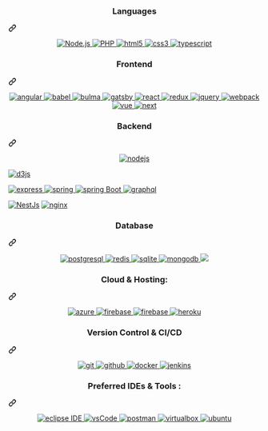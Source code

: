 <article class="markdown-body entry-content container-lg f5" itemprop="text"><div class="markdown-heading" dir="auto"><h3 align="center" class="heading-element" dir="auto">Languages</h3><a id="user-content-languages" class="anchor" aria-label="Permalink: Languages" href="#languages"><svg class="octicon octicon-link" viewBox="0 0 16 16" version="1.1" width="16" height="16" aria-hidden="true"><path d="m7.775 3.275 1.25-1.25a3.5 3.5 0 1 1 4.95 4.95l-2.5 2.5a3.5 3.5 0 0 1-4.95 0 .751.751 0 0 1 .018-1.042.751.751 0 0 1 1.042-.018 1.998 1.998 0 0 0 2.83 0l2.5-2.5a2.002 2.002 0 0 0-2.83-2.83l-1.25 1.25a.751.751 0 0 1-1.042-.018.751.751 0 0 1-.018-1.042Zm-4.69 9.64a1.998 1.998 0 0 0 2.83 0l1.25-1.25a.751.751 0 0 1 1.042.018.751.751 0 0 1 .018 1.042l-1.25 1.25a3.5 3.5 0 1 1-4.95-4.95l2.5-2.5a3.5 3.5 0 0 1 4.95 0 .751.751 0 0 1-.018 1.042.751.751 0 0 1-1.042.018 1.998 1.998 0 0 0-2.83 0l-2.5 2.5a1.998 1.998 0 0 0 0 2.83Z"></path></svg></a></div>
<p align="center" dir="auto">
    <a href="https://nodejs.org/" rel="nofollow">
    <img src="https://img.shields.io/badge/Node.js-43853D?style=for-the-badge&logo=node.js&logoColor=white" alt="Node.js" style="max-width: 100%;">
</a>
    <a href="https://www.php.net/" rel="nofollow">
    <img src="https://img.shields.io/badge/PHP-777BB4?style=for-the-badge&logo=php&logoColor=white" alt="PHP" style="max-width: 100%;">
</a>

 
  

 
  <a href="https://www.w3.org/html/" rel="nofollow">
    <img src="https://camo.githubusercontent.com/7ed83c4bec2c36c46d94f476b9987e48507e3903a828f4fe57637843314bbe80/68747470733a2f2f696d672e736869656c64732e696f2f62616467652f68746d6c2d4533344632362e7376673f7374796c653d666f722d7468652d6261646765266c6f676f3d68746d6c35266c6f676f436f6c6f723d7768697465" alt="html5" data-canonical-src="https://img.shields.io/badge/html-E34F26.svg?style=for-the-badge&amp;logo=html5&amp;logoColor=white" style="max-width: 100%;">
  </a>
  <a href="https://www.w3schools.com/css/" rel="nofollow">
    <img src="https://camo.githubusercontent.com/6ee81858b13fd5198162de3240b520b133f55065f9fb7aeb28cc97f86e988eaf/68747470733a2f2f696d672e736869656c64732e696f2f62616467652f6373732d3135373242362e7376673f7374796c653d666f722d7468652d6261646765266c6f676f3d63737333266c6f676f436f6c6f723d7768697465" alt="css3" data-canonical-src="https://img.shields.io/badge/css-1572B6.svg?style=for-the-badge&amp;logo=css3&amp;logoColor=white" style="max-width: 100%;">
  </a>
  <a href="https://www.typescriptlang.org/" rel="nofollow">
    <img src="https://camo.githubusercontent.com/6e0ad02cf1f34ee17152a1e1016ae9672dc66e6c93a8982c3400ce2e40029b14/68747470733a2f2f696d672e736869656c64732e696f2f62616467652f747970657363726970742d3331373843362e7376673f7374796c653d666f722d7468652d6261646765266c6f676f3d74797065736372697074266c6f676f436f6c6f723d7768697465" alt="typescript" data-canonical-src="https://img.shields.io/badge/typescript-3178C6.svg?style=for-the-badge&amp;logo=typescript&amp;logoColor=white" style="max-width: 100%;">
  </a>
  
</p>
<div class="markdown-heading" dir="auto"><h3 align="center" class="heading-element" dir="auto">Frontend</h3><a id="user-content-frontend" class="anchor" aria-label="Permalink: Frontend" href="#frontend"><svg class="octicon octicon-link" viewBox="0 0 16 16" version="1.1" width="16" height="16" aria-hidden="true"><path d="m7.775 3.275 1.25-1.25a3.5 3.5 0 1 1 4.95 4.95l-2.5 2.5a3.5 3.5 0 0 1-4.95 0 .751.751 0 0 1 .018-1.042.751.751 0 0 1 1.042-.018 1.998 1.998 0 0 0 2.83 0l2.5-2.5a2.002 2.002 0 0 0-2.83-2.83l-1.25 1.25a.751.751 0 0 1-1.042-.018.751.751 0 0 1-.018-1.042Zm-4.69 9.64a1.998 1.998 0 0 0 2.83 0l1.25-1.25a.751.751 0 0 1 1.042.018.751.751 0 0 1 .018 1.042l-1.25 1.25a3.5 3.5 0 1 1-4.95-4.95l2.5-2.5a3.5 3.5 0 0 1 4.95 0 .751.751 0 0 1-.018 1.042.751.751 0 0 1-1.042.018 1.998 1.998 0 0 0-2.83 0l-2.5 2.5a1.998 1.998 0 0 0 0 2.83Z"></path></svg></a></div>
<p align="center" dir="auto">
      <a href="https://angular.com" rel="nofollow">
  <img alt="angular" src="https://camo.githubusercontent.com/7baac962cd7a7429fe101d482c8c6c6bc5a5626c834dc4264a45ae4c039a04fb/68747470733a2f2f696d672e736869656c64732e696f2f62616467652f2d416e67756c61722d4444303033313f7374796c653d666f722d7468652d6261646765266c6f676f3d416e67756c6172266c6f676f436f6c6f723d7768697465" data-canonical-src="https://img.shields.io/badge/-Angular-DD0031?style=for-the-badge&amp;logo=Angular&amp;logoColor=white" style="max-width: 100%;">
  </a>
  <a href="https://babeljs.io/" rel="nofollow">
    <img src="https://camo.githubusercontent.com/b2ee1da4bcc6b9dab5fca64ef0f89dd50eee8d7a12841a5562f282a3c15835e6/68747470733a2f2f696d672e736869656c64732e696f2f62616467652f626162656c2d4639444333452e7376673f7374796c653d666f722d7468652d6261646765266c6f676f3d626162656c266c6f676f436f6c6f723d626c61636b" alt="babel" data-canonical-src="https://img.shields.io/badge/babel-F9DC3E.svg?style=for-the-badge&amp;logo=babel&amp;logoColor=black" style="max-width: 100%;">
  </a>
  <a href="https://bulma.io/" rel="nofollow">
    <img src="https://camo.githubusercontent.com/a9dced73783bebef6351ad92b0aeda16bf237780877e174bdd0de1eb3a369618/68747470733a2f2f696d672e736869656c64732e696f2f62616467652f62756c6d612d3030443142322e7376673f7374796c653d666f722d7468652d6261646765266c6f676f3d62756c6d61266c6f676f436f6c6f723d7768697465" alt="bulma" data-canonical-src="https://img.shields.io/badge/bulma-00D1B2.svg?style=for-the-badge&amp;logo=bulma&amp;logoColor=white" style="max-width: 100%;">
  </a>
  <a href="https://www.gatsbyjs.com/" rel="nofollow">
    <img src="https://camo.githubusercontent.com/aa8723f0a7eb5427fdc1b743616acaf45a529d581a608d0c2e630cb4081f3eaa/68747470733a2f2f696d672e736869656c64732e696f2f62616467652f6761747362796a732d3636333339392e7376673f7374796c653d666f722d7468652d6261646765266c6f676f3d676174736279266c6f676f436f6c6f723d7768697465" alt="gatsby" data-canonical-src="https://img.shields.io/badge/gatsbyjs-663399.svg?style=for-the-badge&amp;logo=gatsby&amp;logoColor=white" style="max-width: 100%;">
  </a>
  <a href="https://reactjs.org/" rel="nofollow">
    <img src="https://camo.githubusercontent.com/3ce1a23cd022f028fcd3db8ee9301f534b4cc7f086e588ed0e6f0aeece2e0763/68747470733a2f2f696d672e736869656c64732e696f2f62616467652f72656163746a732d3631444146422e7376673f7374796c653d666f722d7468652d6261646765266c6f676f3d7265616374266c6f676f436f6c6f723d626c61636b" alt="react" data-canonical-src="https://img.shields.io/badge/reactjs-61DAFB.svg?style=for-the-badge&amp;logo=react&amp;logoColor=black" style="max-width: 100%;">
  </a>
  <a href="https://redux.js.org" rel="nofollow">
    <img src="https://camo.githubusercontent.com/32ef393a8e1524610d7dbd19a62a544ee0aae409727932f29709ff02c7475e81/68747470733a2f2f696d672e736869656c64732e696f2f62616467652f72656475782d3736344142432e7376673f7374796c653d666f722d7468652d6261646765266c6f676f3d7265647578266c6f676f436f6c6f723d7768697465" alt="redux" data-canonical-src="https://img.shields.io/badge/redux-764ABC.svg?style=for-the-badge&amp;logo=redux&amp;logoColor=white" style="max-width: 100%;">
  </a>
  <a href="https://jquery.com/" rel="nofollow">
    <img src="https://camo.githubusercontent.com/78f3f8dc8f1fd05e1309a03014515054f465e36bcfada0ac82082bc5bf6df5ad/68747470733a2f2f696d672e736869656c64732e696f2f62616467652f6a71756572792d3037363941442e7376673f7374796c653d666f722d7468652d6261646765266c6f676f3d6a7175657279266c6f676f436f6c6f723d7768697465" alt="jquery" data-canonical-src="https://img.shields.io/badge/jquery-0769AD.svg?style=for-the-badge&amp;logo=jquery&amp;logoColor=white" style="max-width: 100%;">
  </a>
  <a href="https://webpack.js.org" rel="nofollow">
    <img src="https://camo.githubusercontent.com/ecdcefa02d07d9442f0ae38b8ee92201e553f22c30382007696dafed4ec44b30/68747470733a2f2f696d672e736869656c64732e696f2f62616467652f7765627061636b2d3844443646392e7376673f7374796c653d666f722d7468652d6261646765266c6f676f3d7765627061636b266c6f676f436f6c6f723d626c61636b" alt="webpack" data-canonical-src="https://img.shields.io/badge/webpack-8DD6F9.svg?style=for-the-badge&amp;logo=webpack&amp;logoColor=black" style="max-width: 100%;">
  </a>
  <a href="https://vuejs.org/" rel="nofollow">
    <img src="https://camo.githubusercontent.com/08ff41f215c93f21583e2cf0310d6a83a109defdd03c260098ad1013c9aad621/68747470733a2f2f696d672e736869656c64732e696f2f62616467652f7675652d3030443142322e7376673f7374796c653d666f722d7468652d6261646765266c6f676f3d767565646f746a73266c6f676f436f6c6f723d7768697465" alt="vue" data-canonical-src="https://img.shields.io/badge/vue-00D1B2.svg?style=for-the-badge&amp;logo=vuedotjs&amp;logoColor=white" style="max-width: 100%;">
  </a>
  <a href="https://nextjs.org/" rel="nofollow">
    <img src="https://camo.githubusercontent.com/660f29415b65c291ca63f692760e26b68454165024f6fb0e26943430a5672e2e/68747470733a2f2f696d672e736869656c64732e696f2f62616467652f6e6578746a732d3037363941442e7376673f7374796c653d666f722d7468652d6261646765266c6f676f3d6e6578742e6a73266c6f676f436f6c6f723d7768697465" alt="next" data-canonical-src="https://img.shields.io/badge/nextjs-0769AD.svg?style=for-the-badge&amp;logo=next.js&amp;logoColor=white" style="max-width: 100%;">
</a>
</p>
<div class="markdown-heading" dir="auto"><h3 align="center" class="heading-element" dir="auto">Backend</h3><a id="user-content-backend" class="anchor" aria-label="Permalink: Backend" href="#backend"><svg class="octicon octicon-link" viewBox="0 0 16 16" version="1.1" width="16" height="16" aria-hidden="true"><path d="m7.775 3.275 1.25-1.25a3.5 3.5 0 1 1 4.95 4.95l-2.5 2.5a3.5 3.5 0 0 1-4.95 0 .751.751 0 0 1 .018-1.042.751.751 0 0 1 1.042-.018 1.998 1.998 0 0 0 2.83 0l2.5-2.5a2.002 2.002 0 0 0-2.83-2.83l-1.25 1.25a.751.751 0 0 1-1.042-.018.751.751 0 0 1-.018-1.042Zm-4.69 9.64a1.998 1.998 0 0 0 2.83 0l1.25-1.25a.751.751 0 0 1 1.042.018.751.751 0 0 1 .018 1.042l-1.25 1.25a3.5 3.5 0 1 1-4.95-4.95l2.5-2.5a3.5 3.5 0 0 1 4.95 0 .751.751 0 0 1-.018 1.042.751.751 0 0 1-1.042.018 1.998 1.998 0 0 0-2.83 0l-2.5 2.5a1.998 1.998 0 0 0 0 2.83Z"></path></svg></a></div>
<p align="center" dir="auto">
  <a href="https://nodejs.org" rel="nofollow">
    <img src="https://camo.githubusercontent.com/49d33548e3f9d30d38d422b640f5e09763f4021771324424fc5938482f2b093c/68747470733a2f2f696d672e736869656c64732e696f2f62616467652f6e6f64652e6a732d3333393933332e7376673f7374796c653d666f722d7468652d6261646765266c6f676f3d6e6f6465646f746a73266c6f676f436f6c6f723d7768697465" alt="nodejs" data-canonical-src="https://img.shields.io/badge/node.js-339933.svg?style=for-the-badge&amp;logo=nodedotjs&amp;logoColor=white" style="max-width: 100%;">
  </a>
  
  <a target="_blank" rel="noopener noreferrer nofollow" href="https://camo.githubusercontent.com/873fc26fd2b50888580207bdc2d1358618bc8ec44f7b3beee21b9fa742bba010/68747470733a2f2f696d672e736869656c64732e696f2f62616467652f2d44332e6a732d4639413033433f7374796c653d666f722d7468652d6261646765266c6f676f3d6e6f6465646f746a73266c6f676f436f6c6f723d7768697465"><img alt="d3js" src="https://camo.githubusercontent.com/873fc26fd2b50888580207bdc2d1358618bc8ec44f7b3beee21b9fa742bba010/68747470733a2f2f696d672e736869656c64732e696f2f62616467652f2d44332e6a732d4639413033433f7374796c653d666f722d7468652d6261646765266c6f676f3d6e6f6465646f746a73266c6f676f436f6c6f723d7768697465" data-canonical-src="https://img.shields.io/badge/-D3.js-F9A03C?style=for-the-badge&amp;logo=nodedotjs&amp;logoColor=white" style="max-width: 100%;"></a>
  
  <a href="https://expressjs.com" rel="nofollow">
    <img src="https://camo.githubusercontent.com/0c70e89f06647bd1e0aff1ebb344ad9ed1c785e00dd7962e3e52f4450751df2c/68747470733a2f2f696d672e736869656c64732e696f2f62616467652f657870726573732d3030303030302e7376673f7374796c653d666f722d7468652d6261646765266c6f676f3d65787072657373266c6f676f436f6c6f723d7768697465" alt="express" data-canonical-src="https://img.shields.io/badge/express-000000.svg?style=for-the-badge&amp;logo=express&amp;logoColor=white" style="max-width: 100%;">
    </a><a href="https://spring.io/" rel="nofollow">
      <img src="https://camo.githubusercontent.com/d2576b2d08de3355cdfb2c719e869c2577a72f562cb37ac022ec6ec3172833ae/68747470733a2f2f696d672e736869656c64732e696f2f62616467652f737072696e67253230494f432d3644423333462e7376673f7374796c653d666f722d7468652d6261646765266c6f676f3d737072696e67266c6f676f436f6c6f723d7768697465" alt="spring" data-canonical-src="https://img.shields.io/badge/spring%20IOC-6DB33F.svg?style=for-the-badge&amp;logo=spring&amp;logoColor=white" style="max-width: 100%;">
  </a>
  <a href="https://spring.io/" rel="nofollow">
    <img src="https://camo.githubusercontent.com/240a1912cc2490df62ce7486b49ebc0b1b7db97b40917d48cb5806dbc376450e/68747470733a2f2f696d672e736869656c64732e696f2f62616467652f737072696e67253230626f6f742d3644423333462e7376673f7374796c653d666f722d7468652d6261646765266c6f676f3d737072696e67626f6f74266c6f676f436f6c6f723d7768697465" alt="spring Boot" data-canonical-src="https://img.shields.io/badge/spring%20boot-6DB33F.svg?style=for-the-badge&amp;logo=springboot&amp;logoColor=white" style="max-width: 100%;">
  </a>
  <a href="https://graphql.org" rel="nofollow">
    <img src="https://camo.githubusercontent.com/de546593ec4b8e10bfd09ae9458b205cd9b51439473f5606d4f6bfcbeccf2c3e/68747470733a2f2f696d672e736869656c64732e696f2f62616467652f6772617068716c2d4531303039382e7376673f7374796c653d666f722d7468652d6261646765266c6f676f3d6772617068716c266c6f676f436f6c6f723d7768697465" alt="graphql" data-canonical-src="https://img.shields.io/badge/graphql-E10098.svg?style=for-the-badge&amp;logo=graphql&amp;logoColor=white" style="max-width: 100%;">
  </a>
  
  <a target="_blank" rel="noopener noreferrer nofollow" href="https://camo.githubusercontent.com/1eebf3bf43bc8f53106e89e9ce941cce0c4e525366e4051bb0e46241c9e5a776/68747470733a2f2f696d672e736869656c64732e696f2f62616467652f2d4e6573744a732d6561323834353f7374796c653d666f722d7468652d6261646765266c6f676f3d6772617068716c266c6f676f436f6c6f723d7768697465"><img alt="NestJs" src="https://camo.githubusercontent.com/1eebf3bf43bc8f53106e89e9ce941cce0c4e525366e4051bb0e46241c9e5a776/68747470733a2f2f696d672e736869656c64732e696f2f62616467652f2d4e6573744a732d6561323834353f7374796c653d666f722d7468652d6261646765266c6f676f3d6772617068716c266c6f676f436f6c6f723d7768697465" data-canonical-src="https://img.shields.io/badge/-NestJs-ea2845?style=for-the-badge&amp;logo=graphql&amp;logoColor=white" style="max-width: 100%;"></a>
  <a href="https://www.nginx.com" rel="nofollow">
    <img src="https://camo.githubusercontent.com/8dacb4da6bbb3a04e84151a7044e331fb7ffb67880325b0910734c3cd23081d5/68747470733a2f2f696d672e736869656c64732e696f2f62616467652f6e67696e782d3030393633392e7376673f7374796c653d666f722d7468652d6261646765266c6f676f3d6e67696e78266c6f676f436f6c6f723d7768697465" alt="nginx" data-canonical-src="https://img.shields.io/badge/nginx-009639.svg?style=for-the-badge&amp;logo=nginx&amp;logoColor=white" style="max-width: 100%;">
  </a>
</p>
<div class="markdown-heading" dir="auto"><h3 align="center" class="heading-element" dir="auto">Database</h3><a id="user-content-database" class="anchor" aria-label="Permalink: Database" href="#database"><svg class="octicon octicon-link" viewBox="0 0 16 16" version="1.1" width="16" height="16" aria-hidden="true"><path d="m7.775 3.275 1.25-1.25a3.5 3.5 0 1 1 4.95 4.95l-2.5 2.5a3.5 3.5 0 0 1-4.95 0 .751.751 0 0 1 .018-1.042.751.751 0 0 1 1.042-.018 1.998 1.998 0 0 0 2.83 0l2.5-2.5a2.002 2.002 0 0 0-2.83-2.83l-1.25 1.25a.751.751 0 0 1-1.042-.018.751.751 0 0 1-.018-1.042Zm-4.69 9.64a1.998 1.998 0 0 0 2.83 0l1.25-1.25a.751.751 0 0 1 1.042.018.751.751 0 0 1 .018 1.042l-1.25 1.25a3.5 3.5 0 1 1-4.95-4.95l2.5-2.5a3.5 3.5 0 0 1 4.95 0 .751.751 0 0 1-.018 1.042.751.751 0 0 1-1.042.018 1.998 1.998 0 0 0-2.83 0l-2.5 2.5a1.998 1.998 0 0 0 0 2.83Z"></path></svg></a></div>
<p align="center" dir="auto">
  <a href="https://www.postgresql.org" rel="nofollow">
    <img src="https://camo.githubusercontent.com/2871c64b4cb3cdfec8b129eeded1c58bce86d85990e555a8c18a75ab1d8f155d/68747470733a2f2f696d672e736869656c64732e696f2f62616467652f706f737467726553514c2d3431363945312e7376673f7374796c653d666f722d7468652d6261646765266c6f676f3d706f737467726573716c266c6f676f436f6c6f723d7768697465" alt="postgresql" data-canonical-src="https://img.shields.io/badge/postgreSQL-4169E1.svg?style=for-the-badge&amp;logo=postgresql&amp;logoColor=white" style="max-width: 100%;">
  </a>
  <a href="https://redis.io" rel="nofollow">
    <img src="https://camo.githubusercontent.com/c6a2fa4e649fe05b45d0430baa72dfba6315712d9dc082fecc32b2b8a2b8ed9c/68747470733a2f2f696d672e736869656c64732e696f2f62616467652f72656469732d4443333832442e7376673f7374796c653d666f722d7468652d6261646765266c6f676f3d7265646973266c6f676f436f6c6f723d7768697465" alt="redis" data-canonical-src="https://img.shields.io/badge/redis-DC382D.svg?style=for-the-badge&amp;logo=redis&amp;logoColor=white" style="max-width: 100%;">
  </a>
  <a href="https://www.sqlite.org/" rel="nofollow">
    <img src="https://camo.githubusercontent.com/b7a0bc7c55336a78ad5e4edd7407d00b1f85b5a88dc0b0865461fcbc008ca621/68747470733a2f2f696d672e736869656c64732e696f2f62616467652f73716c6974652d3030334235372e7376673f7374796c653d666f722d7468652d6261646765266c6f676f3d73716c697465266c6f676f436f6c6f723d7768697465" alt="sqlite" data-canonical-src="https://img.shields.io/badge/sqlite-003B57.svg?style=for-the-badge&amp;logo=sqlite&amp;logoColor=white" style="max-width: 100%;">
  </a>
  <a href="https://www.mongodb.com/" rel="nofollow">
    <img src="https://camo.githubusercontent.com/ebd1b545fc0e4c1522ff777f22bc079cb6031ff8923086afc0adb88ad4c6c82b/68747470733a2f2f696d672e736869656c64732e696f2f62616467652f6d6f6e676f64622d3437413234382e7376673f7374796c653d666f722d7468652d6261646765266c6f676f3d6d6f6e676f6462266c6f676f436f6c6f723d7768697465" alt="mongodb" data-canonical-src="https://img.shields.io/badge/mongodb-47A248.svg?style=for-the-badge&amp;logo=mongodb&amp;logoColor=white" style="max-width: 100%;">
  </a>
  <a href="https://www.mysql.com/" rel="nofollow">
    <img src="https://camo.githubusercontent.com/4884ca10100fe4be9153fe2537603dda5d2972e409c75109888b669654466223/68747470733a2f2f696d672e736869656c64732e696f2f62616467652f6d7973716c2d2532333030662e7376673f267374796c653d666f722d7468652d6261646765266c6f676f3d6d7973716c266c6f676f436f6c6f723d7768697465" data-canonical-src="https://img.shields.io/badge/mysql-%2300f.svg?&amp;style=for-the-badge&amp;logo=mysql&amp;logoColor=white" style="max-width: 100%;">
  </a>
</p>
<div class="markdown-heading" dir="auto"><h3 align="center" class="heading-element" dir="auto">Cloud &amp; Hosting:</h3><a id="user-content-cloud--hosting" class="anchor" aria-label="Permalink: Cloud &amp; Hosting:" href="#cloud--hosting"><svg class="octicon octicon-link" viewBox="0 0 16 16" version="1.1" width="16" height="16" aria-hidden="true"><path d="m7.775 3.275 1.25-1.25a3.5 3.5 0 1 1 4.95 4.95l-2.5 2.5a3.5 3.5 0 0 1-4.95 0 .751.751 0 0 1 .018-1.042.751.751 0 0 1 1.042-.018 1.998 1.998 0 0 0 2.83 0l2.5-2.5a2.002 2.002 0 0 0-2.83-2.83l-1.25 1.25a.751.751 0 0 1-1.042-.018.751.751 0 0 1-.018-1.042Zm-4.69 9.64a1.998 1.998 0 0 0 2.83 0l1.25-1.25a.751.751 0 0 1 1.042.018.751.751 0 0 1 .018 1.042l-1.25 1.25a3.5 3.5 0 1 1-4.95-4.95l2.5-2.5a3.5 3.5 0 0 1 4.95 0 .751.751 0 0 1-.018 1.042.751.751 0 0 1-1.042.018 1.998 1.998 0 0 0-2.83 0l-2.5 2.5a1.998 1.998 0 0 0 0 2.83Z"></path></svg></a></div>
<p align="center" dir="auto">
  <a href="https://azure.microsoft.com/en-in/" rel="nofollow">
    <img src="https://camo.githubusercontent.com/27d91f5991a9d5f1038eb6d0dcc5c9be537554ec636d08a0c21adb64e7e28b90/68747470733a2f2f696d672e736869656c64732e696f2f62616467652f417a7572652d3030373844343f7374796c653d666f722d7468652d6261646765266c6f676f3d6d6963726f736f6674617a757265266c6f676f436f6c6f723d7768697465" alt="azure" data-canonical-src="https://img.shields.io/badge/Azure-0078D4?style=for-the-badge&amp;logo=microsoftazure&amp;logoColor=white" style="max-width: 100%;">
  </a>
  <a href="https://firebase.google.com/" rel="nofollow">
    <img src="https://camo.githubusercontent.com/f890bf96849c9900d783f5f00ea9f590c38fe2635d61d2f160c79a81c9c9fcad/68747470733a2f2f696d672e736869656c64732e696f2f62616467652f66697265626173652d4646434132382e7376673f7374796c653d666f722d7468652d6261646765266c6f676f3d6669726562617365266c6f676f436f6c6f723d626c61636b" alt="firebase" data-canonical-src="https://img.shields.io/badge/firebase-FFCA28.svg?style=for-the-badge&amp;logo=firebase&amp;logoColor=black" style="max-width: 100%;">
  </a>
  <a href="https://netlify.com/" rel="nofollow">
    <img src="https://camo.githubusercontent.com/83877a68231f9f85dd0591ccaab68c26882e1576d17feb5983d445604966368b/68747470733a2f2f696d672e736869656c64732e696f2f62616467652f6e65746c6966792d3030433742372e7376673f7374796c653d666f722d7468652d6261646765266c6f676f3d6e65746c696679266c6f676f436f6c6f723d626c61636b" alt="firebase" data-canonical-src="https://img.shields.io/badge/netlify-00C7B7.svg?style=for-the-badge&amp;logo=netlify&amp;logoColor=black" style="max-width: 100%;">
  </a>
  <a href="https://heroku.com" rel="nofollow">
    <img src="https://camo.githubusercontent.com/11d84850a9d688f52128dc9dba0627289b4ab51fafc27c69be7904549dc73239/68747470733a2f2f696d672e736869656c64732e696f2f62616467652f6865726f6b752d3433303039382e7376673f7374796c653d666f722d7468652d6261646765266c6f676f3d6865726f6b75266c6f676f436f6c6f723d7768697465" alt="heroku" data-canonical-src="https://img.shields.io/badge/heroku-430098.svg?style=for-the-badge&amp;logo=heroku&amp;logoColor=white" style="max-width: 100%;">
  </a>
</p>
<div class="markdown-heading" dir="auto"><h3 align="center" class="heading-element" dir="auto">Version Control &amp; CI/CD</h3><a id="user-content-version-control--cicd" class="anchor" aria-label="Permalink: Version Control &amp; CI/CD" href="#version-control--cicd"><svg class="octicon octicon-link" viewBox="0 0 16 16" version="1.1" width="16" height="16" aria-hidden="true"><path d="m7.775 3.275 1.25-1.25a3.5 3.5 0 1 1 4.95 4.95l-2.5 2.5a3.5 3.5 0 0 1-4.95 0 .751.751 0 0 1 .018-1.042.751.751 0 0 1 1.042-.018 1.998 1.998 0 0 0 2.83 0l2.5-2.5a2.002 2.002 0 0 0-2.83-2.83l-1.25 1.25a.751.751 0 0 1-1.042-.018.751.751 0 0 1-.018-1.042Zm-4.69 9.64a1.998 1.998 0 0 0 2.83 0l1.25-1.25a.751.751 0 0 1 1.042.018.751.751 0 0 1 .018 1.042l-1.25 1.25a3.5 3.5 0 1 1-4.95-4.95l2.5-2.5a3.5 3.5 0 0 1 4.95 0 .751.751 0 0 1-.018 1.042.751.751 0 0 1-1.042.018 1.998 1.998 0 0 0-2.83 0l-2.5 2.5a1.998 1.998 0 0 0 0 2.83Z"></path></svg></a></div>
<p align="center" dir="auto">
  <a href="https://git-scm.com/" rel="nofollow">
    <img src="https://camo.githubusercontent.com/aa9bb331753fc1efc466054652ed71fae0dae884848d5a4f189a84bd85791a65/68747470733a2f2f696d672e736869656c64732e696f2f62616467652f6769742d4630353033322e7376673f7374796c653d666f722d7468652d6261646765266c6f676f3d676974266c6f676f436f6c6f723d7768697465" alt="git" data-canonical-src="https://img.shields.io/badge/git-F05032.svg?style=for-the-badge&amp;logo=git&amp;logoColor=white" style="max-width: 100%;">
  </a>
  <a href="https://github.com/creativebull">
    <img src="https://camo.githubusercontent.com/2e2626d34c9104c2683c907ea46db778359bc29f597716eca72c6e1c89fc4a14/68747470733a2f2f696d672e736869656c64732e696f2f62616467652f6769746875622d3138313731372e7376673f7374796c653d666f722d7468652d6261646765266c6f676f3d676974687562266c6f676f436f6c6f723d7768697465" alt="github" data-canonical-src="https://img.shields.io/badge/github-181717.svg?style=for-the-badge&amp;logo=github&amp;logoColor=white" style="max-width: 100%;">
  </a>
    <a href="https://www.docker.com/" rel="nofollow">
    <img src="https://camo.githubusercontent.com/451bdc895cd725971c460c4335fb15afe63975bb262561a9d48206956ae9d6b8/68747470733a2f2f696d672e736869656c64732e696f2f62616467652f646f636b65722d3234393645442e7376673f7374796c653d666f722d7468652d6261646765266c6f676f3d646f636b6572266c6f676f436f6c6f723d7768697465" alt="docker" data-canonical-src="https://img.shields.io/badge/docker-2496ED.svg?style=for-the-badge&amp;logo=docker&amp;logoColor=white" style="max-width: 100%;">
  </a>
  <a href="https://www.jenkins.io" rel="nofollow">
    <img src="https://camo.githubusercontent.com/94ae12d0be6b4b79b63db4158c18678d10669ce66daf5e0217dbbe688abb6ea3/68747470733a2f2f696d672e736869656c64732e696f2f62616467652f6a656e6b696e732d4432343933392e7376673f7374796c653d666f722d7468652d6261646765266c6f676f3d6a656e6b696e73266c6f676f436f6c6f723d7768697465" alt="jenkins" data-canonical-src="https://img.shields.io/badge/jenkins-D24939.svg?style=for-the-badge&amp;logo=jenkins&amp;logoColor=white" style="max-width: 100%;">
  </a>
</p>
<div class="markdown-heading" dir="auto"><h3 align="center" class="heading-element" dir="auto">Preferred IDEs  &amp; Tools :</h3><a id="user-content-preferred-ides---tools-" class="anchor" aria-label="Permalink: Preferred IDEs  &amp; Tools :" href="#preferred-ides---tools-"><svg class="octicon octicon-link" viewBox="0 0 16 16" version="1.1" width="16" height="16" aria-hidden="true"><path d="m7.775 3.275 1.25-1.25a3.5 3.5 0 1 1 4.95 4.95l-2.5 2.5a3.5 3.5 0 0 1-4.95 0 .751.751 0 0 1 .018-1.042.751.751 0 0 1 1.042-.018 1.998 1.998 0 0 0 2.83 0l2.5-2.5a2.002 2.002 0 0 0-2.83-2.83l-1.25 1.25a.751.751 0 0 1-1.042-.018.751.751 0 0 1-.018-1.042Zm-4.69 9.64a1.998 1.998 0 0 0 2.83 0l1.25-1.25a.751.751 0 0 1 1.042.018.751.751 0 0 1 .018 1.042l-1.25 1.25a3.5 3.5 0 1 1-4.95-4.95l2.5-2.5a3.5 3.5 0 0 1 4.95 0 .751.751 0 0 1-.018 1.042.751.751 0 0 1-1.042.018 1.998 1.998 0 0 0-2.83 0l-2.5 2.5a1.998 1.998 0 0 0 0 2.83Z"></path></svg></a></div>
<p align="center" dir="auto">
  <a href="https://eclipse.org" rel="nofollow">
    <img src="https://camo.githubusercontent.com/a789b8243a847643aeb8d9d1101bd17ab19035edb9a749ab36577f9071320ee1/68747470733a2f2f696d672e736869656c64732e696f2f62616467652f65636c697073652d3243323235352e7376673f7374796c653d666f722d7468652d6261646765266c6f676f3d65636c69707365266c6f676f436f6c6f723d7768697465" alt="eclipse IDE" data-canonical-src="https://img.shields.io/badge/eclipse-2C2255.svg?style=for-the-badge&amp;logo=eclipse&amp;logoColor=white" style="max-width: 100%;">
  </a>
  <a href="https://code.visualstudio.com/" rel="nofollow">
    <img src="https://camo.githubusercontent.com/96d5c72a93757c116f183ce1152de72a376b250d1de105a472d00b1afdfcaea7/68747470733a2f2f696d672e736869656c64732e696f2f62616467652f7673636f64652d3030374143432e7376673f7374796c653d666f722d7468652d6261646765266c6f676f3d76697375616c73747564696f636f6465266c6f676f436f6c6f723d7768697465" alt="vsCode" data-canonical-src="https://img.shields.io/badge/vscode-007ACC.svg?style=for-the-badge&amp;logo=visualstudiocode&amp;logoColor=white" style="max-width: 100%;">
  </a>
  <a href="https://postman.com" rel="nofollow">
    <img src="https://camo.githubusercontent.com/424e41a030b5d7dc2761638a986a27ce062d320266a0ec7c5ca8e8f26ba99b53/68747470733a2f2f696d672e736869656c64732e696f2f62616467652f706f73746d616e2d4646364333372e7376673f7374796c653d666f722d7468652d6261646765266c6f676f3d706f73746d616e266c6f676f436f6c6f723d7768697465" alt="postman" data-canonical-src="https://img.shields.io/badge/postman-FF6C37.svg?style=for-the-badge&amp;logo=postman&amp;logoColor=white" style="max-width: 100%;">
  </a>
  <a href="https://www.virtualbox.org/" rel="nofollow">
    <img src="https://camo.githubusercontent.com/a51a7a90d4d1cd4d908de4841a5bb949c6064a6dd1c07787af0bbd6af0dce921/68747470733a2f2f696d672e736869656c64732e696f2f62616467652f7669727475616c626f782d3138334136312e7376673f7374796c653d666f722d7468652d6261646765266c6f676f3d7669727475616c626f78266c6f676f436f6c6f723d7768697465" alt="virtualbox" data-canonical-src="https://img.shields.io/badge/virtualbox-183A61.svg?style=for-the-badge&amp;logo=virtualbox&amp;logoColor=white" style="max-width: 100%;">
  </a>
  <a href="https://ubuntu.com/" rel="nofollow">
    <img src="https://camo.githubusercontent.com/06461f0979ddd660d3b47f7e35c1f42a4a5691ed0b81f8b67636056a187379c5/68747470733a2f2f696d672e736869656c64732e696f2f62616467652f7562756e74752d4539353432302e7376673f7374796c653d666f722d7468652d6261646765266c6f676f3d7562756e7475266c6f676f436f6c6f723d7768697465" alt="ubuntu" data-canonical-src="https://img.shields.io/badge/ubuntu-E95420.svg?style=for-the-badge&amp;logo=ubuntu&amp;logoColor=white" style="max-width: 100%;">
  </a>
</p>
</article>
